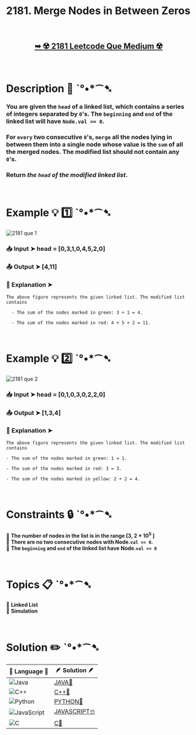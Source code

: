 # 2181. Merge Nodes in Between Zeros

</br>

<h2 align="center"> 

<a href="https://leetcode.com/problems/merge-nodes-in-between-zeros/description/?envType=daily-question&envId=2024-07-04"><strong>➥ ☢️ 2181 Leetcode Que Medium ☢️ </strong></a>
</h2>

</br>

# Description 📜 ˋ°•*⁀➷

### You are given the `head` of a linked list, which contains a series of integers separated by `0`'s. The `beginning` and `end` of the linked list will have `Node.val == 0`.

### For `every` two consecutive `0`'s, `merge` all the nodes lying in between them into a single node whose value is the `sum` of all the merged nodes. The modified list should not contain any `0`'s.

### Return *the `head` of the modified linked list*.



</br>

# Example 💡 1️⃣ ˋ°•*⁀➷

![2181 que 1](https://github.com/Prakhar-002/LEETCODE/assets/136890202/6de36567-c30b-428f-8463-caf108ab3df6)

  ### 📥 Input  ➤ head = [0,3,1,0,4,5,2,0]

  ### 📤 Output  ➤ [4,11]

  ### 🔦 Explanation  ➤ 
    The above figure represents the given linked list. The modified list contains

      - The sum of the nodes marked in green: 3 + 1 = 4.
      
      - The sum of the nodes marked in red: 4 + 5 + 2 = 11.

</br>

# Example 💡 2️⃣ ˋ°•*⁀➷

![2181 que 2](https://github.com/Prakhar-002/LEETCODE/assets/136890202/dd1887ae-b580-4ff7-aa53-112965aab306)

  ### 📥 Input ➤  head = [0,1,0,3,0,2,2,0]

  ### 📤 Output  ➤ [1,3,4]

  ### 🔦 Explanation ➤ 
    The above figure represents the given linked list. The modified list contains
    
    - The sum of the nodes marked in green: 1 = 1.
    
    - The sum of the nodes marked in red: 3 = 3.
    
    - The sum of the nodes marked in yellow: 2 + 2 = 4.


</br>

# Constraints 🔒 ˋ°•*⁀➷

🔹 **The number of nodes in the list is in the range [3, 2 * 10<sup>5</sup> ]** </br>
🔹 **There are no two consecutive nodes with Node.`val == 0`.** </br>
🔹 **The `beginning` and `end` of the linked list have Node.`val == 0`** </br>

</br>

# Topics 📋 ˋ°•*⁀➷

🔸 **Linked List**  </br>
🔸 **Simulation**  </br>

</br>

# Solution ✏️ ˋ°•*⁀➷

| 📒 Language 📒  | 🪶 Solution 🪶 |
| ------------- | ------------- |
|  ![Java](https://img.shields.io/badge/java-%23ED8B00.svg?style=for-the-badge&logo=openjdk&logoColor=white)  | [JAVA🍁](https://github.com/Prakhar-002/LEETCODE/blob/main/%F0%9F%93%9C%20Daily%20Challange%20%F0%9F%92%A1/07%20July%20%20%F0%9F%8F%96%EF%B8%8F%202024/04%20-%2007%20-%202024%20---%202181.%20Merge%20Nodes%20in%20Between%20Zeros%20%E2%98%83%EF%B8%8F%20%F0%9F%8D%81%20%F0%9F%8D%B0%20%F0%9F%8E%B2%20%F0%9F%92%96/%F0%9F%8D%81JAVA-2181-MergeNodesInBetweenZeros.java) |
|  ![C++](https://img.shields.io/badge/c++-%2300599C.svg?style=for-the-badge&logo=c%2B%2B&logoColor=white)  | [C++🎲](https://github.com/Prakhar-002/LEETCODE/blob/main/%F0%9F%93%9C%20Daily%20Challange%20%F0%9F%92%A1/07%20July%20%20%F0%9F%8F%96%EF%B8%8F%202024/04%20-%2007%20-%202024%20---%202181.%20Merge%20Nodes%20in%20Between%20Zeros%20%E2%98%83%EF%B8%8F%20%F0%9F%8D%81%20%F0%9F%8D%B0%20%F0%9F%8E%B2%20%F0%9F%92%96/%F0%9F%8E%B2CPP-2181-MergeNodesInBetweenZeros.cpp)  |
|  ![Python](https://img.shields.io/badge/python-3670A0?style=for-the-badge&logo=python&logoColor=ffdd54)    | [PYTHON🍰](https://github.com/Prakhar-002/LEETCODE/blob/main/%F0%9F%93%9C%20Daily%20Challange%20%F0%9F%92%A1/07%20July%20%20%F0%9F%8F%96%EF%B8%8F%202024/04%20-%2007%20-%202024%20---%202181.%20Merge%20Nodes%20in%20Between%20Zeros%20%E2%98%83%EF%B8%8F%20%F0%9F%8D%81%20%F0%9F%8D%B0%20%F0%9F%8E%B2%20%F0%9F%92%96/%F0%9F%8D%B0PYTHON-2181-MergeNodesInBetweenZeros.py) |
| ![JavaScript](https://img.shields.io/badge/javascript-%23323330.svg?style=for-the-badge&logo=javascript&logoColor=%23F7DF1E)   | [JAVASCRIPT☃️](https://github.com/Prakhar-002/LEETCODE/blob/main/%F0%9F%93%9C%20Daily%20Challange%20%F0%9F%92%A1/07%20July%20%20%F0%9F%8F%96%EF%B8%8F%202024/04%20-%2007%20-%202024%20---%202181.%20Merge%20Nodes%20in%20Between%20Zeros%20%E2%98%83%EF%B8%8F%20%F0%9F%8D%81%20%F0%9F%8D%B0%20%F0%9F%8E%B2%20%F0%9F%92%96/%E2%98%83%EF%B8%8FJAVASCRIPT-2181-MergeNodesInBetweenZeros.js) |
|   ![C](https://img.shields.io/badge/c-%2300599C.svg?style=for-the-badge&logo=c&logoColor=white)   | [C💖](https://github.com/Prakhar-002/LEETCODE/blob/main/%F0%9F%93%9C%20Daily%20Challange%20%F0%9F%92%A1/07%20July%20%20%F0%9F%8F%96%EF%B8%8F%202024/04%20-%2007%20-%202024%20---%202181.%20Merge%20Nodes%20in%20Between%20Zeros%20%E2%98%83%EF%B8%8F%20%F0%9F%8D%81%20%F0%9F%8D%B0%20%F0%9F%8E%B2%20%F0%9F%92%96/%F0%9F%92%96C-2181-MergeNodesInBetweenZeros.c)  |
